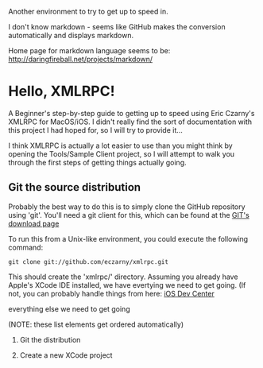 
Another environment to try to get up to speed in.

I don't know markdown - seems like GitHub makes the conversion
automatically and displays markdown.

Home page for markdown language seems to be:
    http://daringfireball.net/projects/markdown/


# Hello, XMLRPC!

A Beginner's step-by-step guide to getting up to speed using Eric
Czarny's XMLRPC for MacOS/iOS. I didn't really find the sort of
documentation with this project I had hoped for, so I will try to
provide it...

I think XMLRPC is actually a lot easier to use than you might think by
opening the Tools/Sample Client project, so I will attempt to walk you
through the first steps of getting things actually going.


## Git the source distribution

Probably the best way to do this is to simply clone the GitHub
repository using 'git'. You'll need a git client for this, which can be
found at the [GIT's download page](http://git-scm.com/download) 

To run this from a Unix-like environment, you could execute the
following command:

    git clone git://github.com/eczarny/xmlrpc.git

This should create the 'xmlrpc/' directory. Assuming you already have
Apple's XCode IDE installed, we have evertying we need to get going.
(If not, you can probably handle things from here:
[iOS Dev Center](http://developer.apple.com/devcenter/ios/index.action)

everything else we need to get going

(NOTE: these list elements get ordered automatically)

1. Git the distribution


1. Create a new XCode project

    
